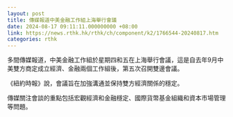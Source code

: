 ```yaml
---
layout: post
title: 傳媒報道中美金融工作組上海舉行會議
date: 2024-08-17 09:11:11.000000000 +08:00
link: https://news.rthk.hk/rthk/ch/component/k2/1766544-20240817.htm
categories: rthk
---
```


多間傳媒報道，中美金融工作組於星期四和五在上海舉行會議，這是自去年9月中美雙方商定成立經濟、金融兩個工作組後，第五次召開雙邊會議。

《紐約時報》說，會議旨在加強溝通並保持雙方經濟關係的穩定。

傳媒關注會談的重點包括宏觀經濟和金融穩定、國際貨幣基金組織和資本市場管理等問題。
